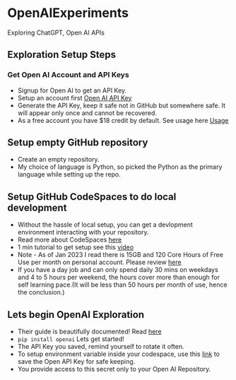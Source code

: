 # OpenAIExperiments
Exploring ChatGPT, Open AI APIs

## Exploration Setup Steps

### Get Open AI Account and API Keys
- Signup for Open AI to get an API Key.
- Setup an account first [Open AI API Key](https://beta.openai.com/account/api-keys) 
- Generate the API Key, keep it safe not in GitHub but somewhere safe. It will appear only once and cannot be recovered.
- As a free account you have $18 credit by default. See usage here [Usage](https://beta.openai.com/account/usage)

## Setup empty GitHub repository
- Create an empty repository.
- My choice of language is Python, so picked the Python as the primary language while setting up the repo.

## Setup GitHub CodeSpaces to do local development
- Without the hassle of local setup, you can get a devlopment environment interacting with your repository.
- Read more about CodeSpaces [here](https://github.com/codespaces)
- 1 min tutorial to get setup see this [video](https://youtu.be/_W9B7qc9lVc)
- Note - As of Jan 2023 I read there is 15GB and 120 Core Hours of Free Use per month on personal account. Please review [here](https://docs.github.com/en/billing/managing-billing-for-github-codespaces/about-billing-for-github-codespaces#monthly-included-storage-and-core-hours-for-personal-accounts)
- If you have a day job and can only spend daily 30 mins on weekdays and 4 to 5 hours per weekend, the hours cover more than enough for self learning pace.(It will be less than 50 hours per month of use, hence the conclusion.)

## Lets begin OpenAI Exploration
- Their guide is beautifully documented! Read [here](https://beta.openai.com/docs/api-reference/introduction)
- `pip install openai` Lets get started!
- The API Key you saved, remind yourself to rotate it often.
- To setup environment variable inside your codespace, use this [link](https://github.com/settings/codespaces/secrets/new) to save the Open API Key for safe keeping.
- You provide access to this secret only to your Open AI Repository.